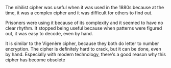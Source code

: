 The nihilist cipher was useful when it was used in the 1880s because at the time, it was a complex cipher and it was difficult for others to find out. 

Prisoners were using it because of its complexity and it seemed to have no clear rhythm. It stopped being useful because when patterns were figured out, 
it was easy to decode, even by hand. 

It is similar to the Vigenère cipher, because they both do letter to number encryption. The cipher is definitely hard to crack, but it can be done, even by hand. Especially with modern technology, there's a good reason why this cipher has become obsolete

